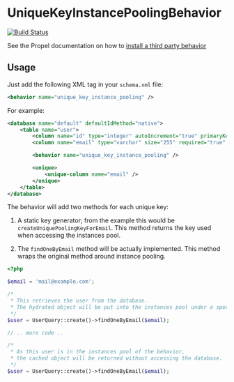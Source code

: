 # UniqueKeyInstancePoolingBehavior

[![Build Status](https://secure.travis-ci.org/havvg/UniqueKeyInstancePoolingBehavior.png?branch=master)](http://travis-ci.org/havvg/UniqueKeyInstancePoolingBehavior)

See the Propel documentation on how to [install a third party behavior](http://propelorm.org/documentation/07-behaviors.html#using_thirdparty_behaviors)

## Usage

Just add the following XML tag in your `schema.xml` file:

```xml
<behavior name="unique_key_instance_pooling" />
```

For example:

```xml
<database name="default" defaultIdMethod="native">
    <table name="user">
        <column name="id" type="integer" autoIncrement="true" primaryKey="true" />
        <column name="email" type="varchar" size="255" required="true" primaryString="true" />

        <behavior name="unique_key_instance_pooling" />

        <unique>
            <unique-column name="email" />
        </unique>
    </table>
</database>
```

The behavior will add two methods for each unique key:

1. A static key generator; from the example this would be `createUniquePoolingKeyForEmail`.
  This method returns the key used when accessing the instances pool.

2. The `findOneByEmail` method will be actually implemented.
  This method wraps the original method around instance pooling.

```php
<?php

$email = 'mail@example.com';

/*
 * This retrieves the user from the database.
 * The hydrated object will be put into the instances pool under a special key.
 */
$user = UserQuery::create()->findOneByEmail($email);

// .. more code ..

/*
 * As this user is in the instances pool of the behavior,
 * the cached object will be returned without accessing the database.
 */
$user = UserQuery::create()->findOneByEmail($email);
```
